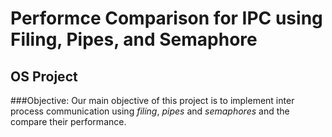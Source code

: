 # Performce Comparison for IPC using Filing, Pipes, and Semaphore
## OS Project 

###Objective:
Our main objective of this project is to implement inter process communication 
using *filing*, *pipes* and *semaphores* and the compare their performance.


